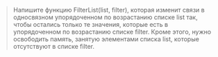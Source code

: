 > Напишите функцию FilterList(list, filter), которая изменит связи в односвязном упорядоченном по возрастанию списке list так, чтобы остались только те значения, которые есть в упорядоченном по возрастанию списке filter. Кроме этого, нужно освободить память, занятую элементами списка list, которые отсутствуют в списке filter.
